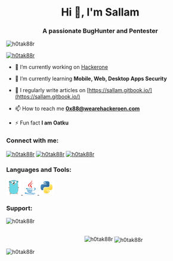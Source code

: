 <h1 align="center">Hi 👋, I'm Sallam</h1>
<h3 align="center">A passionate BugHunter and Pentester</h3>

<p align="left"> <img src="https://komarev.com/ghpvc/?username=h0tak88r&label=Profile%20views&color=0e75b6&style=flat" alt="h0tak88r" /> </p>

<p align="left"> <a href="https://github.com/ryo-ma/github-profile-trophy"><img src="https://github-profile-trophy.vercel.app/?username=h0tak88r" alt="h0tak88r" /></a> </p>

- 🔭 I’m currently working on [Hackerone](https://hackerone.com/0x88)

- 🌱 I’m currently learning **Mobile, Web, Desktop Apps Security**

- 📝 I regularly write articles on [https://sallam.gitbook.io/](https://sallam.gitbook.io/)

- 📫 How to reach me **0x88@wearehackeroen.com**

- ⚡ Fun fact **I am Oatku**

<h3 align="left">Connect with me:</h3>
<p align="left">
<a href="https://twitter.com/h0tak88r" target="blank"><img align="center" src="https://raw.githubusercontent.com/rahuldkjain/github-profile-readme-generator/master/src/images/icons/Social/twitter.svg" alt="h0tak88r" height="30" width="40" /></a>
<a href="https://linkedin.com/in/h0tak88r" target="blank"><img align="center" src="https://raw.githubusercontent.com/rahuldkjain/github-profile-readme-generator/master/src/images/icons/Social/linked-in-alt.svg" alt="h0tak88r" height="30" width="40" /></a>
<a href="https://fb.com/h0tak88r" target="blank"><img align="center" src="https://raw.githubusercontent.com/rahuldkjain/github-profile-readme-generator/master/src/images/icons/Social/facebook.svg" alt="h0tak88r" height="30" width="40" /></a>
</p>

<h3 align="left">Languages and Tools:</h3>
<p align="left"> <a href="https://golang.org" target="_blank" rel="noreferrer"> <img src="https://raw.githubusercontent.com/devicons/devicon/master/icons/go/go-original.svg" alt="go" width="40" height="40"/> </a> <a href="https://www.java.com" target="_blank" rel="noreferrer"> <img src="https://raw.githubusercontent.com/devicons/devicon/master/icons/java/java-original.svg" alt="java" width="40" height="40"/> </a> <a href="https://www.python.org" target="_blank" rel="noreferrer"> <img src="https://raw.githubusercontent.com/devicons/devicon/master/icons/python/python-original.svg" alt="python" width="40" height="40"/> </a> </p>

<h3 align="left">Support:</h3>
<p><a href="https://ko-fi.com/h0tak88r"> <img align="left" src="https://cdn.ko-fi.com/cdn/kofi3.png?v=3" height="50" width="210" alt="h0tak88r" /></a></p><br><br>

<p><img align="left" src="https://github-readme-stats.vercel.app/api/top-langs?username=h0tak88r&show_icons=true&locale=en&layout=compact" alt="h0tak88r" /></p>

<p>&nbsp;<img align="center" src="https://github-readme-stats.vercel.app/api?username=h0tak88r&show_icons=true&locale=en" alt="h0tak88r" /></p>

<p><img align="center" src="https://github-readme-streak-stats.herokuapp.com/?user=h0tak88r&" alt="h0tak88r" /></p>
